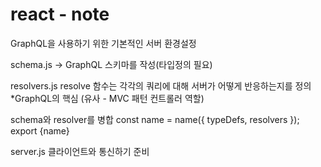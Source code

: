 # react - note
GraphQL을 사용하기 위한 기본적인 서버 환경설정 

schema.js -> GraphQL 스키마를 작성(타입정의 필요)

resolvers.js resolve 함수는 각각의 쿼리에 대해 서버가 어떻게 반응하는지를 정의 *GraphQL의 핵심
(유사 - MVC 패턴 컨트롤러 역할)

schema와 resolver를 병합
const name = name({ typeDefs, resolvers });
export {name}

server.js  클라이언트와 통신하기 준비
